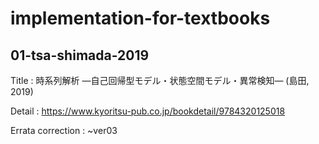 # implementation-for-textbooks

## 01-tsa-shimada-2019

Title : 時系列解析 ―自己回帰型モデル・状態空間モデル・異常検知― (島田, 2019)

Detail : https://www.kyoritsu-pub.co.jp/bookdetail/9784320125018

Errata correction : ~ver03
